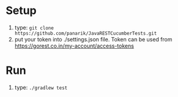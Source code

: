 # Setup
1. type: `git clone https://github.com/panarik/JavaRESTCucumberTests.git`
2. put your token into ./settings.json file. Token can be used from https://gorest.co.in/my-account/access-tokens
# Run
1. type: `./gradlew test`